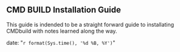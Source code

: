 ## CMD BUILD Installation Guide

This guide is indended to be a straight forward guide to installating CMDbuild with notes learned along the way.



date: "`r format(Sys.time(), '%d %B, %Y')`"
